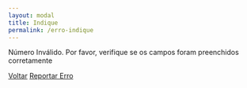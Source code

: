 ```yaml
---
layout: modal
title: Indique
permalink: /erro-indique
---
```


<p class="text-center text-danger mt-3">
  Número Inválido. Por favor, verifique se os campos foram preenchidos corretamente
</p>
<a href="{{ '/indique' | relative_url }}" class="bg">Voltar</a>
<a href="{{ '/reportar-erro' | relative_url }}" class="bg">Reportar Erro</a>